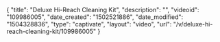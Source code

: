 {
    "title": "Deluxe Hi-Reach Cleaning Kit",
    "description": "",
    "videoid": "109986005",
    "date_created": "1502521886",
    "date_modified": "1504328836",
    "type": "captivate",
    "layout": "video",
    "url": "\/v\/deluxe-hi-reach-cleaning-kit\/109986005"
}